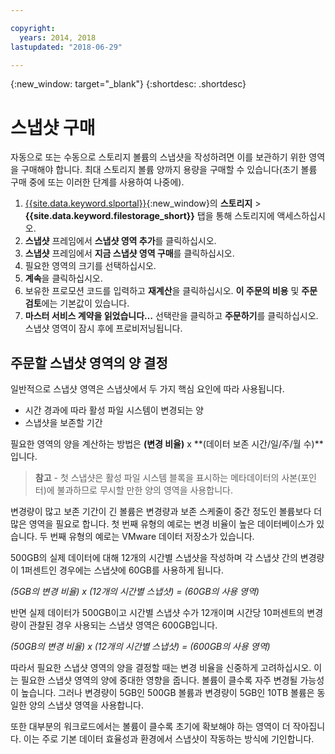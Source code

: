 ```yaml
---

copyright:
  years: 2014, 2018
lastupdated: "2018-06-29"

---
```

{:new_window: target="_blank"}
{:shortdesc: .shortdesc}

# 스냅샷 구매

자동으로 또는 수동으로 스토리지 볼륨의 스냅샷을 작성하려면 이를 보관하기 위한 영역을 구매해야 합니다. 최대 스토리지 볼륨 양까지 용량을 구매할 수 있습니다(초기 볼륨 구매 중에 또는 이러한 단계를 사용하여 나중에).

1. [{{site.data.keyword.slportal}}](https://control.softlayer.com/){:new_window}의 **스토리지** > **{{site.data.keyword.filestorage_short}}** 탭을 통해 스토리지에 액세스하십시오.
2. **스냅샷** 프레임에서 **스냅샷 영역 추가**를 클릭하십시오.
3. **스냅샷** 프레임에서 **지금 스냅샷 영역 구매**를 클릭하십시오.
3. 필요한 영역의 크기를 선택하십시오.
4. **계속**을 클릭하십시오.
5. 보유한 프로모션 코드를 입력하고 **재계산**을 클릭하십시오. **이 주문의 비용** 및 **주문 검토**에는 기본값이 있습니다.
6. **마스터 서비스 계약을 읽었습니다…** 선택란을 클릭하고 **주문하기**를 클릭하십시오. 스냅샷 영역이 잠시 후에 프로비저닝됩니다.

## 주문할 스냅샷 영역의 양 결정

일반적으로 스냅샷 영역은 스냅샷에서 두 가지 핵심 요인에 따라 사용됩니다. 
- 시간 경과에 따라 활성 파일 시스템이 변경되는 양
- 스냅샷을 보존할 기간  

필요한 영역의 양을 계산하는 방법은 **(변경 비율)** x **(데이터 보존 시간/일/주/월 수)**입니다.   
> **참고** - 첫 스냅샷은 활성 파일 시스템 블록을 표시하는 메타데이터의 사본(포인터)에 불과하므로 무시할 만한 양의 영역을 사용합니다.  

변경량이 많고 보존 기간이 긴 볼륨은 변경량과 보존 스케줄이 중간 정도인 볼륨보다 더 많은 영역을 필요로 합니다. 첫 번째 유형의 예로는 변경 비율이 높은 데이터베이스가 있습니다. 두 번째 유형의 예로는 VMware 데이터 저장소가 있습니다. 

500GB의 실제 데이터에 대해 12개의 시간별 스냅샷을 작성하며 각 스냅샷 간의 변경량이 1퍼센트인 경우에는 스냅샷에 60GB를 사용하게 됩니다. 

*(5GB의 변경 비율) x (12개의 시간별 스냅샷) = (60GB의 사용 영역)*

반면 실제 데이터가 500GB이고 시간별 스냅샷 수가 12개이며 시간당 10퍼센트의 변경량이 관찰된 경우 사용되는 스냅샷 영역은 600GB입니다. 

*(50GB의 변경 비율) x (12개의 시간별 스냅샷) = (600GB의 사용 영역)*

따라서 필요한 스냅샷 영역의 양을 결정할 때는 변경 비율을 신중하게 고려하십시오. 이는 필요한 스냅샷 영역의 양에 중대한 영향을 줍니다. 볼륨이 클수록 자주 변경될 가능성이 높습니다. 그러나 변경량이 5GB인 500GB 볼륨과 변경량이 5GB인 10TB 볼륨은 동일한 양의 스냅샷 영역을 사용합니다. 

또한 대부분의 워크로드에서는 볼륨이 클수록 초기에 확보해야 하는 영역이 더 작아집니다. 이는 주로 기본 데이터 효율성과 환경에서 스냅샷이 작동하는 방식에 기인합니다. 
